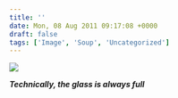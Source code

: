 ```yaml
---
title: ''
date: Mon, 08 Aug 2011 09:17:08 +0000
draft: false
tags: ['Image', 'Soup', 'Uncategorized']
---
```


![](https://madd0.files.wordpress.com/2011/08/tumblr_lpcrsz1re91qz5k14o1_500.jpg)

**_Technically, the glass is always full_**